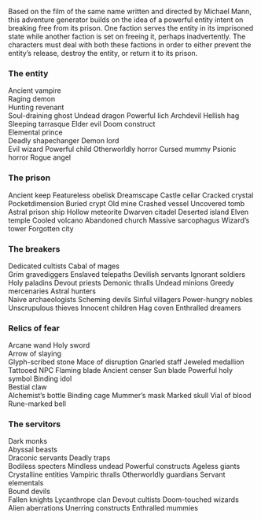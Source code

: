 Based on the film of the same name written and directed by Michael Mann, this adventure generator builds on the idea of a powerful entity intent on breaking free from its prison. One faction serves the entity in its imprisoned state while another faction is set on freeing it, perhaps inadvertently. The characters must deal with both these factions in order to either prevent the entity’s release, destroy the entity, or return it to its prison.

### The entity
Ancient vampire  
Raging demon  
Hunting revenant  
Soul-draining ghost 
Undead dragon
Powerful lich
Archdevil
Hellish hag
Sleeping tarrasque
Elder evil
Doom construct  
Elemental prince  
Deadly shapechanger 
Demon lord  
Evil wizard
Powerful child
Otherworldly horror
Cursed mummy
Psionic horror
Rogue angel

### The prison
Ancient keep 
Featureless obelisk
Dreamscape
Castle cellar
Cracked crystal
Pocketdimension
Buried crypt
Old mine
Crashed vessel
Uncovered tomb
Astral prison ship 
Hollow meteorite 
Dwarven citadel
Deserted island
Elven temple
Cooled volcano
Abandoned church 
Massive sarcophagus
Wizard’s tower
Forgotten city

### The breakers
Dedicated cultists 
Cabal of mages  
Grim gravediggers
Enslaved telepaths
Devilish servants
Ignorant soldiers
Holy paladins
Devout priests
Demonic thralls
Undead minions
Greedy mercenaries 
Astral hunters  
Naive archaeologists
Scheming devils
Sinful villagers
Power-hungry nobles
Unscrupulous thieves
Innocent children
Hag coven
Enthralled dreamers

### Relics of fear
Arcane wand
Holy sword  
Arrow of slaying  
Glyph-scribed stone 
Mace of disruption
Gnarled staff
Jeweled medallion
Tattooed NPC
Flaming blade
Ancient censer
Sun blade
Powerful holy symbol 
Binding idol  
Bestial claw  
Alchemist’s bottle
Binding cage
Mummer’s mask
Marked skull
Vial of blood
Rune-marked bell

### The servitors
Dark monks  
Abyssal beasts  
Draconic servants 
Deadly traps  
Bodiless specters
Mindless undead
Powerful constructs
Ageless giants
Crystalline entities
Vampiric thralls
Otherworldly guardians 
Servant elementals  
Bound devils  
Fallen knights
Lycanthrope clan
Devout cultists
Doom-touched wizards
Alien aberrations
Unerring constructs
Enthralled mummies